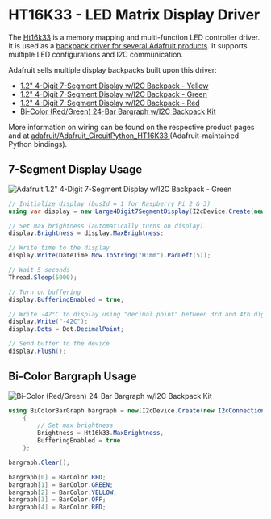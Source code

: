 # HT16K33 - LED Matrix Display Driver

The [Ht16k33](https://cdn-shop.adafruit.com/datasheets/ht16K33v110.pdf)  is a memory mapping and multi-function LED controller driver. It is used as a [backpack driver for several Adafruit products](https://www.adafruit.com/?q=Ht16k33). It supports multiple LED configurations and I2C communication.

Adafruit sells multiple display backpacks built upon this driver:

- [1.2" 4-Digit 7-Segment Display w/I2C Backpack - Yellow](https://www.adafruit.com/product/1268)
- [1.2" 4-Digit 7-Segment Display w/I2C Backpack - Green](https://www.adafruit.com/product/1269)
- [1.2" 4-Digit 7-Segment Display w/I2C Backpack - Red](https://www.adafruit.com/product/1270)
- [Bi-Color (Red/Green) 24-Bar Bargraph w/I2C Backpack Kit](https://www.adafruit.com/product/1721)

More information on wiring can be found on the respective product pages and at [adafruit/Adafruit_CircuitPython_HT16K33
](https://github.com/adafruit/Adafruit_CircuitPython_HT16K33) (Adafruit-maintained Python bindings).

## 7-Segment Display Usage

![Adafruit 1.2" 4-Digit 7-Segment Display w/I2C Backpack - Green](https://cdn-shop.adafruit.com/970x728/1268-00.jpg)

```csharp
// Initialize display (busId = 1 for Raspberry Pi 2 & 3)
using var display = new Large4Digit7SegmentDisplay(I2cDevice.Create(new I2cConnectionSettings(busId: 1, address: Ht16k33.DefaultI2cAddress));

// Set max brightness (automatically turns on display)
display.Brightness = display.MaxBrightness;

// Write time to the display
display.Write(DateTime.Now.ToString("H:mm").PadLeft(5));

// Wait 5 seconds
Thread.Sleep(5000);

// Turn on buffering
display.BufferingEnabled = true;

// Write -42°C to display using "decimal point" between 3rd and 4th digit as the ° character
display.Write("-42C");
display.Dots = Dot.DecimalPoint;

// Send buffer to the device
display.Flush();
```

## Bi-Color Bargraph Usage

![Bi-Color (Red/Green) 24-Bar Bargraph w/I2C Backpack Kit](https://cdn-shop.adafruit.com/970x728/1721-00.jpg)

```csharp
using BiColorBarGraph bargraph = new(I2cDevice.Create(new I2cConnectionSettings(busId: 1, Ht16k33.DefaultI2cAddress)))
    {
        // Set max brightness
        Brightness = Ht16k33.MaxBrightness,
        BufferingEnabled = true
    };

bargraph.Clear();

bargraph[0] = BarColor.RED;
bargraph[1] = BarColor.GREEN;
bargraph[2] = BarColor.YELLOW;
bargraph[3] = BarColor.OFF;
bargraph[4] = BarColor.RED;
```
